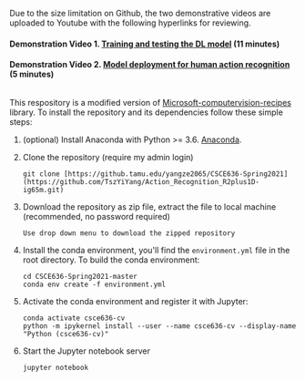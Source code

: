 Due to the size limitation on Github, the two demonstrative videos are uploaded to Youtube with the following hyperlinks for reviewing.

#### Demonstration Video 1. [Training and testing the DL model](https://youtu.be/JFYeygxIdTo) (11 minutes)
#### Demonstration Video 2. [Model deployment for human action recognition](https://youtu.be/XCZgkWDFz3A) (5 minutes)

```````
```````
This respository is a modified version of [Microsoft-computervision-recipes](https://github.com/microsoft/computervision-recipes) library. To install the repository and its dependencies follow these simple steps:  

1. (optional) Install Anaconda with Python >= 3.6. [Anaconda](https://www.anaconda.com/). 

2. Clone the repository (require my admin login)
    ```
    git clone [https://github.tamu.edu/yangze2065/CSCE636-Spring2021](https://github.com/TszYiYang/Action_Recognition_R2plus1D-ig65m.git) 
    ```
3. Download the repository as zip file, extract the file to local machine (recommended, no password required)
    ```
    Use drop down menu to download the zipped repository
    ```
1. Install the conda environment, you'll find the `environment.yml` file in the root directory. To build the conda environment:
    ```
    cd CSCE636-Spring2021-master
    conda env create -f environment.yml
    ```
1. Activate the conda environment and register it with Jupyter:
    ```
    conda activate csce636-cv
    python -m ipykernel install --user --name csce636-cv --display-name "Python (csce636-cv)"
    ```
1. Start the Jupyter notebook server
    ```
    jupyter notebook
    ```
